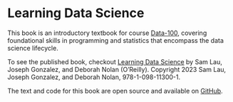 # Learning Data Science
This book is an introductory textbook for course [Data-100](https://ds100.org), covering foundational skills in programming and statistics that encompass the data science lifecycle.

To see the published book, checkout [Learning Data Science](https://learning.oreilly.com/library/view/learning-data-science/9781098112998/?_gl=1*12kzuhr*_ga*MTUwNDIwMjcwMC4xNjkzMjkyMzcy*_ga_092EL089CH*MTY5MzI5MjM3Mi4xLjEuMTY5MzI5MjUyNi4yLjAuMA..) by Sam Lau, Joseph Gonzalez, and Deborah Nolan (O’Reilly). Copyright 2023 Sam Lau, Joseph Gonzalez, and Deborah Nolan, 978-1-098-11300-1.

The text and code for this book are open source and available on [GitHub](https://github.com/DS-100/textbook/).
